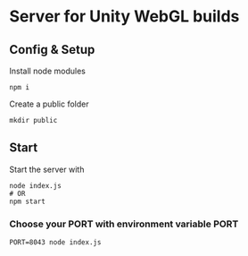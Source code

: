 # Server for Unity WebGL builds

## Config & Setup

Install node modules
```
npm i
```

Create a public folder
```
mkdir public
```

## Start

Start the server with
```
node index.js
# OR
npm start
```

### Choose your PORT with environment variable PORT
```
PORT=8043 node index.js
```



